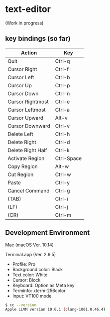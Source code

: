 # text-editor
(Work in progress)

## key bindings (so far)
|Action|Key|
|---|---|
|Quit|Ctrl-q|
|Cursor Right|Ctrl-f|
|Cursor Left|Ctrl-b|
|Cursor Up|Ctrl-p|
|Cursor Down|Ctrl-n|
|Cursor Rightmost|Ctrl-e|
|Cursor Leftmost|Ctrl-a|
|Cursor Upward|Alt-v|
|Cursor Downward|Ctrl-v|
|Delete Left|Ctrl-h|
|Delete Right|Ctrl-d|
|Delete Right Half|Ctrl-k|
|Activate Region|Ctrl-Space|
|Copy Region|Alt-w|
|Cut Region|Ctrl-w|
|Paste|Ctrl-y|
|Cancel Command|Ctrl-g|
|(TAB)|Ctrl-i|
|(LF)|Ctrl-j|
|(CR)|Ctrl-m|

## Development Environment
Mac (macOS Ver. 10.14)

Terminal.app (Ver. 2.9.5)
- Profile: Pro
- Background color: Black
- Text color: White
- Cursor: Block
- Keyboard: Option as Meta key
- Terminfo: xterm-256color
- Input: VT100 mode

```bash
$ cc --version
Apple LLVM version 10.0.1 (clang-1001.0.46.4)
```
